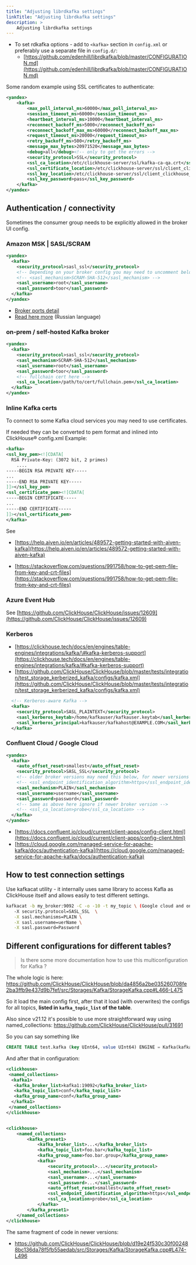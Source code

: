 ```yaml
---
title: "Adjusting librdkafka settings"
linkTitle: "Adjusting librdkafka settings"
description: >
    Adjusting librdkafka settings
---
```

* To set rdkafka options - add to `<kafka>` section in `config.xml` or preferably use a separate file in `config.d/`:
  * [https://github.com/edenhill/librdkafka/blob/master/CONFIGURATION.md](https://github.com/edenhill/librdkafka/blob/master/CONFIGURATION.md)

Some random example using SSL certificates to authenticate:

```xml
<yandex>
    <kafka>
        <max_poll_interval_ms>60000</max_poll_interval_ms>
        <session_timeout_ms>60000</session_timeout_ms>
        <heartbeat_interval_ms>10000</heartbeat_interval_ms>
        <reconnect_backoff_ms>5000</reconnect_backoff_ms>
        <reconnect_backoff_max_ms>60000</reconnect_backoff_max_ms>
        <request_timeout_ms>20000</request_timeout_ms>
        <retry_backoff_ms>500</retry_backoff_ms>
        <message_max_bytes>20971520</message_max_bytes>
        <debug>all</debug><!-- only to get the errors -->
        <security_protocol>SSL</security_protocol>
        <ssl_ca_location>/etc/clickhouse-server/ssl/kafka-ca-qa.crt</ssl_ca_location>
        <ssl_certificate_location>/etc/clickhouse-server/ssl/client_clickhouse_client.pem</ssl_certificate_location>
        <ssl_key_location>/etc/clickhouse-server/ssl/client_clickhouse_client.key</ssl_key_location>
        <ssl_key_password>pass</ssl_key_password>
    </kafka>
</yandex>
```

## Authentication / connectivity

Sometimes the consumer group needs to be explicitly allowed in the broker UI config.

### Amazon MSK | SASL/SCRAM

```xml
<yandex>
  <kafka>
    <security_protocol>sasl_ssl</security_protocol>
    <!-- Depending on your broker config you may need to uncomment below sasl_mechanism -->
    <!-- <sasl_mechanism>SCRAM-SHA-512</sasl_mechanism> -->
    <sasl_username>root</sasl_username>
    <sasl_password>toor</sasl_password>
  </kafka>
</yandex>
```
- [Broker ports detail](https://docs.aws.amazon.com/msk/latest/developerguide/port-info.html)
- [Read here more](https://leftjoin.ru/blog/data-engineering/clickhouse-as-a-consumer-to-amazon-msk/) (Russian language)


### on-prem / self-hosted Kafka broker

```xml
<yandex>
  <kafka>
    <security_protocol>sasl_ssl</security_protocol>
    <sasl_mechanism>SCRAM-SHA-512</sasl_mechanism>
    <sasl_username>root</sasl_username>
    <sasl_password>toor</sasl_password>
    <!-- fullchain cert here -->
    <ssl_ca_location>/path/to/cert/fullchain.pem</ssl_ca_location>   
  </kafka>
</yandex>
```


### Inline Kafka certs

To connect to some Kafka cloud services you may need to use certificates.

If needed they can be converted to pem format and inlined into ClickHouse® config.xml
Example:

```xml
<kafka>
<ssl_key_pem><![CDATA[
  RSA Private-Key: (3072 bit, 2 primes)
    ....
-----BEGIN RSA PRIVATE KEY-----
...
-----END RSA PRIVATE KEY-----
]]></ssl_key_pem>
<ssl_certificate_pem><![CDATA[
-----BEGIN CERTIFICATE-----
...
-----END CERTIFICATE-----
]]></ssl_certificate_pem>
</kafka>
```

See

- [https://help.aiven.io/en/articles/489572-getting-started-with-aiven-kafka](https://help.aiven.io/en/articles/489572-getting-started-with-aiven-kafka)

- [https://stackoverflow.com/questions/991758/how-to-get-pem-file-from-key-and-crt-files](https://stackoverflow.com/questions/991758/how-to-get-pem-file-from-key-and-crt-files)

### Azure Event Hub

See [https://github.com/ClickHouse/ClickHouse/issues/12609](https://github.com/ClickHouse/ClickHouse/issues/12609)

### Kerberos

* [https://clickhouse.tech/docs/en/engines/table-engines/integrations/kafka/\#kafka-kerberos-support](https://clickhouse.tech/docs/en/engines/table-engines/integrations/kafka/#kafka-kerberos-support)
* [https://github.com/ClickHouse/ClickHouse/blob/master/tests/integration/test_storage_kerberized_kafka/configs/kafka.xml](https://github.com/ClickHouse/ClickHouse/blob/master/tests/integration/test_storage_kerberized_kafka/configs/kafka.xml)

```xml
  <!-- Kerberos-aware Kafka -->
  <kafka>
    <security_protocol>SASL_PLAINTEXT</security_protocol>
    <sasl_kerberos_keytab>/home/kafkauser/kafkauser.keytab</sasl_kerberos_keytab>
    <sasl_kerberos_principal>kafkauser/kafkahost@EXAMPLE.COM</sasl_kerberos_principal>
  </kafka>
```

### Confluent Cloud / Google Cloud 

```xml
<yandex>
  <kafka>
    <auto_offset_reset>smallest</auto_offset_reset>
    <security_protocol>SASL_SSL</security_protocol>
    <!-- older broker versions may need this below, for newer versions ignore -->
    <!-- <ssl_endpoint_identification_algorithm>https</ssl_endpoint_identification_algorithm> -->
    <sasl_mechanism>PLAIN</sasl_mechanism>
    <sasl_username>username</sasl_username>
    <sasl_password>password</sasl_password>
    <!-- Same as above here ignore if newer broker version -->
    <!-- <ssl_ca_location>probe</ssl_ca_location> -->
  </kafka>
</yandex>
```
- [https://docs.confluent.io/cloud/current/client-apps/config-client.html](https://docs.confluent.io/cloud/current/client-apps/config-client.html)
- [https://cloud.google.com/managed-service-for-apache-kafka/docs/authentication-kafka](https://cloud.google.com/managed-service-for-apache-kafka/docs/authentication-kafka)

## How to test connection settings

Use kafkacat utility - it internally uses same library to access Kafla as ClickHouse itself and allows easily to test different settings.

```bash
kafkacat -b my_broker:9092 -C -o -10 -t my_topic \ (Google cloud and on-prem use 9092 port)
   -X security.protocol=SASL_SSL  \
   -X sasl.mechanisms=PLAIN \
   -X sasl.username=uerName \
   -X sasl.password=Password

```

## Different configurations for different tables?

> Is there some more documentation how to use this multiconfiguration for Kafka ?

The whole logic is here:
https://github.com/ClickHouse/ClickHouse/blob/da4856a2be035260708fe2ba3ffb9e437d9b7fef/src/Storages/Kafka/StorageKafka.cpp#L466-L475
 
So it load the main config first, after that it load (with overwrites) the configs for all topics,  **listed in `kafka_topic_list` of the table**.  
 
Also since v21.12 it's possible to use more straightforward way using named_collections:
https://github.com/ClickHouse/ClickHouse/pull/31691
 
So you can say something like
 
```sql
CREATE TABLE test.kafka (key UInt64, value UInt64) ENGINE = Kafka(kafka1, kafka_format='CSV');
```
 
And after that in configuration:
 
```xml
<clickhouse>
 <named_collections>
  <kafka1>
   <kafka_broker_list>kafka1:19092</kafka_broker_list>
   <kafka_topic_list>conf</kafka_topic_list>
   <kafka_group_name>conf</kafka_group_name>
  </kafka1>
 </named_collections>
</clickhouse>


<clickhouse>
    <named_collections>
        <kafka_preset1>
            <kafka_broker_list>...</kafka_broker_list>
            <kafka_topic_list>foo.bar</kafka_topic_list>
            <kafka_group_name>foo.bar.group</kafka_group_name>
            <kafka>
                <security_protocol>...</security_protocol>
                <sasl_mechanism>...</sasl_mechanism>
                <sasl_username>...</sasl_username>
                <sasl_password>...</sasl_password>
                <auto_offset_reset>smallest</auto_offset_reset>
                <ssl_endpoint_identification_algorithm>https</ssl_endpoint_identification_algorithm>
                <ssl_ca_location>probe</ssl_ca_location>
            </kafka>
        </kafka_preset1>
    </named_collections>
</clickhouse>

```
 
The same fragment of code in newer versions:
- https://github.com/ClickHouse/ClickHouse/blob/d19e24f530c30f002488bc136da78f5fb55aedab/src/Storages/Kafka/StorageKafka.cpp#L474-L496
